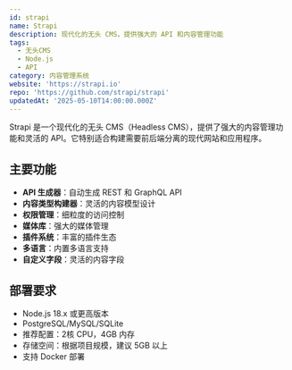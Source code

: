 ```yaml
---
id: strapi
name: Strapi
description: 现代化的无头 CMS，提供强大的 API 和内容管理功能
tags:
  - 无头CMS
  - Node.js
  - API
category: 内容管理系统
website: 'https://strapi.io'
repo: 'https://github.com/strapi/strapi'
updatedAt: '2025-05-10T14:00:00.000Z'
---
```


Strapi 是一个现代化的无头 CMS（Headless CMS），提供了强大的内容管理功能和灵活的 API。它特别适合构建需要前后端分离的现代网站和应用程序。

## 主要功能

- **API 生成器**：自动生成 REST 和 GraphQL API
- **内容类型构建器**：灵活的内容模型设计
- **权限管理**：细粒度的访问控制
- **媒体库**：强大的媒体管理
- **插件系统**：丰富的插件生态
- **多语言**：内置多语言支持
- **自定义字段**：灵活的内容字段

## 部署要求

- Node.js 18.x 或更高版本
- PostgreSQL/MySQL/SQLite
- 推荐配置：2核 CPU，4GB 内存
- 存储空间：根据项目规模，建议 5GB 以上
- 支持 Docker 部署 